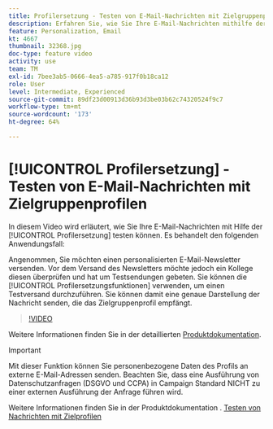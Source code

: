 ```yaml
---
title: Profilersetzung - Testen von E-Mail-Nachrichten mit Zielgruppenprofilen
description: Erfahren Sie, wie Sie Ihre E-Mail-Nachrichten mithilfe der Profilersetzungsfunktion testen können.
feature: Personalization, Email
kt: 4667
thumbnail: 32368.jpg
doc-type: feature video
activity: use
team: TM
exl-id: 7bee3ab5-0666-4ea5-a785-917f0b18ca12
role: User
level: Intermediate, Experienced
source-git-commit: 89df23d00913d36b93d3be03b62c74320524f9c7
workflow-type: tm+mt
source-wordcount: '173'
ht-degree: 64%

---
```


# [!UICONTROL Profilersetzung] - Testen von E-Mail-Nachrichten mit Zielgruppenprofilen

In diesem Video wird erläutert, wie Sie Ihre E-Mail-Nachrichten mit Hilfe der [!UICONTROL Profilersetzung] testen können. Es behandelt den folgenden Anwendungsfall:

Angenommen, Sie möchten einen personalisierten E-Mail-Newsletter versenden. Vor dem Versand des Newsletters möchte jedoch ein Kollege diesen überprüfen und hat um Testsendungen gebeten. Sie können die [!UICONTROL Profilersetzungsfunktionen] verwenden, um einen Testversand durchzuführen. Sie können damit eine genaue Darstellung der Nachricht senden, die das Zielgruppenprofil empfängt.

>[!VIDEO](https://video.tv.adobe.com/v/32368?quality=12&learn=on)

Weitere Informationen finden Sie in der detaillierten [Produktdokumentation](https://experienceleague.adobe.com/docs/campaign-standard/using/testing-and-sending/preparing-and-testing-messages/testing-messages-using-target.html?lang=en).

>[!IMPORTANT]
>
>Mit dieser Funktion können Sie personenbezogene Daten des Profils an externe E-Mail-Adressen senden. Beachten Sie, dass eine Ausführung von Datenschutzanfragen (DSGVO und CCPA) in Campaign Standard NICHT zu einer externen Ausführung der Anfrage führen wird.

Weitere Informationen finden Sie in der Produktdokumentation . [Testen von Nachrichten mit Zielprofilen](https://experienceleague.adobe.com/docs/campaign-standard/using/testing-and-sending/preparing-and-testing-messages/testing-messages-using-target.html?lang=en)
